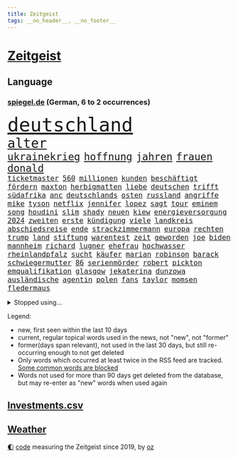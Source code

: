 ```yaml
---
title: Zeitgeist
tags: __no_header__, __no_footer__
---
```


# [Zeitgeist](https://oliz.io/zeitgeist/)

## Language

<h3><a href="https://www.spiegel.de" target="_blank">spiegel.de</a> (German, 6 to 2 occurrences)</h3>
<p style="font-family:monospace">
<span style="font-size:32pt"><a href="news_links.html#deutschland" class="current">deutschland</a></span>
<br>
<span style="font-size:22pt"><a href="news_links.html#alter" class="current">alter</a></span>
<br>
<span style="font-size:17pt"><a href="news_links.html#ukrainekrieg" class="current">ukrainekrieg</a></span>
<span style="font-size:17pt"><a href="news_links.html#hoffnung" class="current">hoffnung</a></span>
<span style="font-size:17pt"><a href="news_links.html#jahren" class="current">jahren</a></span>
<span style="font-size:17pt"><a href="news_links.html#frauen" class="current">frauen</a></span>
<span style="font-size:17pt"><a href="news_links.html#donald" class="current">donald</a></span>
<br>
<span style="font-size:12pt"><a href="news_links.html#ticketmaster" class="new">ticketmaster</a></span>
<span style="font-size:12pt"><a href="news_links.html#560" class="new">560</a></span>
<span style="font-size:12pt"><a href="news_links.html#millionen" class="current">millionen</a></span>
<span style="font-size:12pt"><a href="news_links.html#kunden" class="current">kunden</a></span>
<span style="font-size:12pt"><a href="news_links.html#beschäftigt" class="current">beschäftigt</a></span>
<span style="font-size:12pt"><a href="news_links.html#fördern" class="current">fördern</a></span>
<span style="font-size:12pt"><a href="news_links.html#maxton" class="new">maxton</a></span>
<span style="font-size:12pt"><a href="news_links.html#herbigmatten" class="new">herbigmatten</a></span>
<span style="font-size:12pt"><a href="news_links.html#liebe" class="current">liebe</a></span>
<span style="font-size:12pt"><a href="news_links.html#deutschen" class="current">deutschen</a></span>
<span style="font-size:12pt"><a href="news_links.html#trifft" class="current">trifft</a></span>
<span style="font-size:12pt"><a href="news_links.html#südafrika" class="current">südafrika</a></span>
<span style="font-size:12pt"><a href="news_links.html#anc" class="current">anc</a></span>
<span style="font-size:12pt"><a href="news_links.html#deutschlands" class="current">deutschlands</a></span>
<span style="font-size:12pt"><a href="news_links.html#osten" class="current">osten</a></span>
<span style="font-size:12pt"><a href="news_links.html#russland" class="current">russland</a></span>
<span style="font-size:12pt"><a href="news_links.html#angriffe" class="current">angriffe</a></span>
<span style="font-size:12pt"><a href="news_links.html#mike" class="current">mike</a></span>
<span style="font-size:12pt"><a href="news_links.html#tyson" class="current">tyson</a></span>
<span style="font-size:12pt"><a href="news_links.html#netflix" class="current">netflix</a></span>
<span style="font-size:12pt"><a href="news_links.html#jennifer" class="current">jennifer</a></span>
<span style="font-size:12pt"><a href="news_links.html#lopez" class="current">lopez</a></span>
<span style="font-size:12pt"><a href="news_links.html#sagt" class="current">sagt</a></span>
<span style="font-size:12pt"><a href="news_links.html#tour" class="current">tour</a></span>
<span style="font-size:12pt"><a href="news_links.html#eminem" class="current">eminem</a></span>
<span style="font-size:12pt"><a href="news_links.html#song" class="current">song</a></span>
<span style="font-size:12pt"><a href="news_links.html#houdini" class="new">houdini</a></span>
<span style="font-size:12pt"><a href="news_links.html#slim" class="new">slim</a></span>
<span style="font-size:12pt"><a href="news_links.html#shady" class="new">shady</a></span>
<span style="font-size:12pt"><a href="news_links.html#neuen" class="current">neuen</a></span>
<span style="font-size:12pt"><a href="news_links.html#kiew" class="current">kiew</a></span>
<span style="font-size:12pt"><a href="news_links.html#energieversorgung" class="current">energieversorgung</a></span>
<span style="font-size:12pt"><a href="news_links.html#2024" class="current">2024</a></span>
<span style="font-size:12pt"><a href="news_links.html#zweiten" class="current">zweiten</a></span>
<span style="font-size:12pt"><a href="news_links.html#erste" class="current">erste</a></span>
<span style="font-size:12pt"><a href="news_links.html#kündigung" class="current">kündigung</a></span>
<span style="font-size:12pt"><a href="news_links.html#viele" class="current">viele</a></span>
<span style="font-size:12pt"><a href="news_links.html#landkreis" class="current">landkreis</a></span>
<span style="font-size:12pt"><a href="news_links.html#abschiedsreise" class="new">abschiedsreise</a></span>
<span style="font-size:12pt"><a href="news_links.html#ende" class="current">ende</a></span>
<span style="font-size:12pt"><a href="news_links.html#strackzimmermann" class="current">strackzimmermann</a></span>
<span style="font-size:12pt"><a href="news_links.html#europa" class="current">europa</a></span>
<span style="font-size:12pt"><a href="news_links.html#rechten" class="current">rechten</a></span>
<span style="font-size:12pt"><a href="news_links.html#trump" class="current">trump</a></span>
<span style="font-size:12pt"><a href="news_links.html#land" class="current">land</a></span>
<span style="font-size:12pt"><a href="news_links.html#stiftung" class="current">stiftung</a></span>
<span style="font-size:12pt"><a href="news_links.html#warentest" class="current">warentest</a></span>
<span style="font-size:12pt"><a href="news_links.html#zeit" class="current">zeit</a></span>
<span style="font-size:12pt"><a href="news_links.html#geworden" class="current">geworden</a></span>
<span style="font-size:12pt"><a href="news_links.html#joe" class="current">joe</a></span>
<span style="font-size:12pt"><a href="news_links.html#biden" class="current">biden</a></span>
<span style="font-size:12pt"><a href="news_links.html#mannheim" class="current">mannheim</a></span>
<span style="font-size:12pt"><a href="news_links.html#richard" class="current">richard</a></span>
<span style="font-size:12pt"><a href="news_links.html#lugner" class="current">lugner</a></span>
<span style="font-size:12pt"><a href="news_links.html#ehefrau" class="current">ehefrau</a></span>
<span style="font-size:12pt"><a href="news_links.html#hochwasser" class="current">hochwasser</a></span>
<span style="font-size:12pt"><a href="news_links.html#rheinlandpfalz" class="current">rheinlandpfalz</a></span>
<span style="font-size:12pt"><a href="news_links.html#sucht" class="current">sucht</a></span>
<span style="font-size:12pt"><a href="news_links.html#käufer" class="current">käufer</a></span>
<span style="font-size:12pt"><a href="news_links.html#marian" class="new">marian</a></span>
<span style="font-size:12pt"><a href="news_links.html#robinson" class="current">robinson</a></span>
<span style="font-size:12pt"><a href="news_links.html#barack" class="current">barack</a></span>
<span style="font-size:12pt"><a href="news_links.html#schwiegermutter" class="current">schwiegermutter</a></span>
<span style="font-size:12pt"><a href="news_links.html#86" class="current">86</a></span>
<span style="font-size:12pt"><a href="news_links.html#serienmörder" class="current">serienmörder</a></span>
<span style="font-size:12pt"><a href="news_links.html#robert" class="current">robert</a></span>
<span style="font-size:12pt"><a href="news_links.html#pickton" class="new">pickton</a></span>
<span style="font-size:12pt"><a href="news_links.html#emqualifikation" class="new">emqualifikation</a></span>
<span style="font-size:12pt"><a href="news_links.html#glasgow" class="current">glasgow</a></span>
<span style="font-size:12pt"><a href="news_links.html#jekaterina" class="new">jekaterina</a></span>
<span style="font-size:12pt"><a href="news_links.html#dunzowa" class="new">dunzowa</a></span>
<span style="font-size:12pt"><a href="news_links.html#ausländische" class="current">ausländische</a></span>
<span style="font-size:12pt"><a href="news_links.html#agentin" class="current">agentin</a></span>
<span style="font-size:12pt"><a href="news_links.html#polen" class="current">polen</a></span>
<span style="font-size:12pt"><a href="news_links.html#fans" class="current">fans</a></span>
<span style="font-size:12pt"><a href="news_links.html#taylor" class="current">taylor</a></span>
<span style="font-size:12pt"><a href="news_links.html#momsen" class="new">momsen</a></span>
<span style="font-size:12pt"><a href="news_links.html#fledermaus" class="new">fledermaus</a></span>
</p>
<details>
<summary>Stopped using...</summary>
<p class="former" style="font-size:12pt">
diskussion(1318) pause(1318) äußern(1318) november(1317) schickt(1317) schlimm(1317) mainz(1316) position(1316) september(1316) ausland(1315) fdpchef(1315) forderungen(1315) menge(1315) zug(1315) angeklagte(1314) anspruch(1314) aufgeben(1314) erzielt(1314) fahrzeuge(1314) rainer(1314) wirtschaftsminister(1314) 400(1313) einigung(1313) kalifornien(1313) ändert(1313) becker(1312) gestohlen(1312) schwarzen(1312) software(1312) statement(1312) verlierer(1312) abstimmung(1311) autobahn(1311) baby(1311) diktator(1311) führerschein(1311) mengen(1311) bekannten(1310) beobachtet(1310) geklärt(1310) jens(1310) leichter(1310) minute(1310) umgehen(1310) verändert(1310) aufruf(1309) berichterstattung(1309) extreme(1309) hölle(1309) tests(1309) beschäftigten(1308) erbe(1308) facebook(1308) passen(1308) senken(1308) bezahlt(1307) morgen(1307) bestimmten(1306) debakel(1306) verbraucher(1306) junger(1305) nachrichten(1305) wende(1305) pocht(1304) schlagzeilen(1303) schuss(1303) wirtschaftsministerium(1303) zugelassen(1303) berater(1302) e(1302) feld(1302) hürden(1302) juristisch(1302) mode(1302) aktiv(1301) gaben(1301) rat(1301) türkischen(1301) klimapolitik(1300) klären(1300) polnische(1299) gekauft(1298) küstenwache(1298) marke(1298) tiefen(1297) erfolgreichsten(1296) mehrerer(1295) erlebte(1294) führenden(1294) hinten(1294) immerhin(1294) konsum(1294) bäume(1293) möglicherweise(1293) hunger(1289) istanbul(1288) vorgänger(1288) aufgetaucht(1287) freiwillig(1285) stress(1285) kräfte(1284) rentner(1284) konferenz(1283) bremsen(1282) gehörte(1282) klasse(1282) schneider(1281) gefühl(1280) abhängig(1277) angeboten(1276) bewegt(1272) verdoppelt(1262) ausweg(1244) dankt(1224) diagnose(1207) zustimmen(1202) lehrerin(1189) strecken(1149) stoltenberg(1113) lediglich(1093) spiegelreporter(1077) ausbildung(1068) schwäche(1066) seither(1060) truppe(1056) kleidung(1052) schrumpft(1046) freigesprochen(1037) autoren(1034) insbesondere(1029) befürwortet(1007) günstiges(994) wissing(985) angestellten(983) world(981) nfl(964) vorteil(961) radikalen(957) älteste(953) kursieren(950) eingeführt(944) abschreckung(943) energiekrise(939) zeitpunkt(937) studenten(929) magazin(927) ostdeutschland(927) menschlichkeit(922) tödlichem(919) bekannteste(910) otto(897) natürlich(885) verabschieden(882) lieferung(881) zustimmung(881) oligarchen(878) bundesinnenministerin(874) hinzu(860) verantwortlichen(827) unmittelbar(798) riskant(794) besetzte(793) rezession(788) flüchten(778) organisierte(778) beben(774) braunschweig(772) gewerkschaften(772) ausstieg(762) filialen(747) trocken(736) unterlag(736) harter(730) 2026(725) japanische(721) zunahme(719) titelverteidiger(717) cannabis(716) reporterin(716) chinesischer(715) joshua(710) nationale(699) jimmy(696) unentschieden(693) älter(693) ukrainerusslandkrieg(692) ängste(692) finde(686) 16jähriger(684) kampagne(681) geschichtenewsletter(679) braun(676) extra(671) vernichtet(666) legal(665) fpö(658) wagner(650) hoffnungsträger(646) hetze(644) hände(640) studieren(639) wünsche(635) 05(633) angezeigt(631) verfassungsgericht(615) auseinander(614) krawalle(599) rose(596) nationaltrainer(595) sohnes(594) sauber(587) katze(585) knappe(581) sportdirektor(581) standard(579) ignoriert(576) indonesien(576) fördert(569) abbruch(566) fängt(559) todesstrafe(559) billigt(555) aussichten(553) gleise(552) reißen(546) wirtschaftliche(546) düster(545) 4(543) staates(542) deutschlandticket(538) testet(536) saarlouis(531) migrationspolitik(530) asylbewerber(519) konzernchef(510) hürde(507) day(501) beliebter(500) spezialkräfte(498) solcher(495) landwirte(488) perspektive(488) geschadet(486) leistungen(486) springen(485) bad(482) herstellers(480) jason(480) marode(477) messe(476) startups(475) gelangt(466) süchtig(465) läufer(462) rechtsaußen(461) umdenken(460) siedlung(458) überschattet(449) diesjährigen(444) gedanken(444) kaiser(444) toll(444) coup(443) moskauer(440) geklaut(439) wütenden(439) warb(438) zusammenstoß(436) spiegelreport(434) schwangerschaftsabbrüche(433) beigetragen(430) zukünftig(430) gejagt(427) festgelegt(420) umsetzen(417) aktueller(409) 800(401) mädchens(394) bundesweite(391) nationalkonservative(388) fisch(385) chicago(382) usamerikanische(382) grundlage(379) erstem(375) rad(374) arabischen(373) vollem(371) 15jährige(370) kane(368) drang(367) auswirken(366) schätzen(364) prognostiziert(362) schwärmt(361) staats(345) verweis(345) cool(343) fürth(343) greuther(343) henry(343) dortige(342) sizilien(342) wirtschaftlich(340) luftangriffen(338) tropfen(338) hitzewellen(336) sonntagmorgen(336) kette(331) tusk(331) defensive(330) installation(329) schnellstmöglich(329) bunter(327) milliardenschweren(327) basis(325) wahlbetrug(324) schweigt(323) argentinische(322) abwenden(319) quellen(319) berufen(316) händen(315) randale(314) nachhaltige(311) beschloss(310) travis(310) ärmelkanal(310) victoria(305) schlimmer(304) seele(304) vermittelt(303) aushalten(299) variante(299) winzige(299) albert(298) brandmauer(298) atlanta(297) ausgehandelt(297) ausgetauscht(295) entpuppt(295) gerichtsverfahren(295) stützen(294) britney(292) spears(292) wegovy(292) zerbrochen(292) mittelalter(287) abbau(285) beispiellose(282) verschlechtert(278) ausnahmezustand(276) teilzeit(276) metern(275) stoppte(274) überqueren(272) negative(270) rasche(270) welten(269) griffen(265) hisbollah(265) knie(265) tisch(265) ärgert(264) jüdisches(263) rekonstruktion(263) einmarsch(262) 24jährige(261) campus(261) brücken(259) rucksack(259) disziplin(255) ferne(253) ködern(253) topspiel(253) erstattet(252) rückenschmerzen(251) berger(250) videoapp(249) sperrte(248) antisemitischen(247) generalbundesanwalt(243) kassel(243) miliz(243) chile(242) lieferwagen(242) geradezu(241) umfragetief(241) bunt(240) update(240) chemnitz(239) kanal(238) manila(238) nszeit(238) peinliche(238) wagnerbrüder(238) bezug(237) kimmich(236) milliardenhöhe(236) leitung(235) massenproteste(234) nagel(234) preisverleihung(234) gelobt(233) verfolgte(232) getöteter(231) teslachef(230) übernahm(230) kehrtwende(229) denver(227) ostukraine(226) dankbar(224) verwickelt(224) erkältung(222) historikerin(221) kaution(220) version(220) übergangen(220) orlando(219) südchinesischen(219) umfragewerte(219) kelce(218) rekordzahl(217) tabellenkeller(217) taugen(217) flieht(216) gewährt(216) continental(215) del(215) wütend(215) mars(214) feiertage(213) geschleudert(213) pub(213) intern(211) schweiger(211) til(211) central(210) höchster(210) pushbacks(210) berechtigt(208) betonte(208) versuche(207) erfindung(206) bauten(205) monarchie(204) ozempic(204) überraschende(204) erkenntnis(203) hakt(203) raketenangriffe(203) bundespräsidenten(202) hamasgeiseln(201) tränengas(201) optimistischer(200) stadien(200) briefe(198) konflikten(197) thierry(197) cyberattacken(196) exchef(196) interne(196) einführung(194) liebäugelt(192) spiegelredakteurin(192) armeechef(191) hamaschef(191) klingen(191) belgischen(190) hasst(190) karim(189) kommissar(189) tochterfirma(189) bonus(188) lebron(188) mangelt(188) pickup(188) tabellenplatz(188) unbeliebt(188) agrarminister(186) brandt(186) empfehlungen(186) ruhen(186) südchinesisches(186) jüdinnen(185) abschiebung(184) bagdad(184) kritischer(184) ski(183) süd(183) verpackungsmüll(183) beihilfe(182) hast(181) abfall(180) kriegstüchtig(180) nahostkrieg(180) geiselnahme(179) habecks(179) bären(178) websites(178) raser(177) arbeitsagentur(175) dienstagmorgen(175) suizid(175) saal(174) torjäger(174) geschenkt(173) magic(173) cameron(172) kliniken(172) myanmars(172) dürr(171) petra(171) ausschlussverfahren(170) zugreifen(170) denke(169) prägenden(169) stationieren(169) 2012(168) empathie(168) ostdeutschen(168) pädagogin(168) vollzieht(168) bundeskartellamt(166) golden(166) haftstrafen(166) selbstverteidigung(165) helsinki(164) kopfschmerzen(164) zuschauen(164) bundesligisten(162) endgültige(162) großzügig(162) beklagen(160) kühe(160) motive(160) raketenangriff(160) rechtswidrig(160) zugeständnisse(160) rettungssanitäter(159) wählerinnen(159) adrian(158) armin(158) ausgleich(157) junis(157) wehrpflichtige(157) ultimatum(156) zerstritten(156) aires(155) beteiligen(155) buenos(155) lernt(155) forderten(154) rentnerinnen(154) verwandeln(152) werkzeug(152) ausgedacht(151) kulturinstitutionen(151) südosten(151) überzieht(151) konstantin(150) konservativer(149) befand(147) japans(147) herstellen(145) paare(145) zunehmen(145) 70jährige(144) abende(144) diktators(144) rebellen(144) residenz(144) vorfällen(144) zurückgehen(144) eingezogen(143) füllen(142) sekeinsatz(142) verstößt(142) fdpfraktionschef(141) schwert(141) handtaschen(140) aufgebraucht(139) autokraten(139) verschwörungstheorien(139) überragte(139) kate(138) kremlgegner(138) weltcup(138) willy(138) astronauten(137) dienstpflicht(137) royale(137) luftalarm(136) notaufnahme(136) viren(136) übernommen(136) liege(134) abgefeuert(133) dessert(133) misshandlung(133) heiratsantrag(132) landschaften(132) melanie(132) lachen(131) nutzungsrechte(131) 118(130) beamter(130) luxemburg(130) parteiführung(130) vorsatz(130) 02(129) aufgedeckt(129) verstärkte(129) bachmut(128) fünftel(128) gerammt(128) kameramann(127) leidenschaftlicher(127) lauten(126) ruiniert(126) wärmepumpen(126) hob(125) phoenix(125) schleppende(125) suns(125) wettkampf(125) mexikanische(124) hauch(123) soziologin(123) flugzeugträger(122) françoise(122) homo(122) informieren(122) patriotismus(122) witze(122) eisbären(121) halbinsel(121) cavaliers(120) cleveland(120) rekordhitze(120) musikerinnen(119) rast(119) arbeitsminister(118) wehrbeauftragte(118) anpassung(117) biennale(117) briten(117) daniela(117) japaner(117) kunstausstellung(117) nachzudenken(117) utah(117) zeitzeugen(117) kranken(116) miesen(116) untersuchungskommission(116) verbraucherzentralen(116) aufklären(115) abgetaucht(114) innsbruck(113) autoritär(112) bestsellerautor(112) hilfskräfte(112) machtwort(112) männliches(112) barfuß(111) bedient(111) spione(111) western(111) fehlenden(110) fernhalten(110) spezialisiert(110) wohnungssuche(110) darsteller(109) kaltes(109) jackson(108) losgehen(108) festgenommene(107) kansas(107) luftschlägen(107) entlastungen(106) schlaflose(106) fusion(105) roboter(105) 65jährige(104) trauung(104) ungewohnt(104) vergewaltigungen(104) busse(103) offizier(103) quarterback(103) schläft(103) spitzenverdiener(103) verbündete(103) great(102) insolvenzverwalter(102) mandat(102) motorradfahrer(102) autokrat(101) besetztes(101) biosprit(101) kriegsgefangene(101) bedeckt(100) erobert(99) limit(99) parkinson(99) ios(98) ohrringe(98) unabhängigen(98) unternehmensgruppe(98) eheschließung(97) insolvente(97) bruttoinlandsprodukt(96) herausforderer(96) parteiausschlussverfahren(96) schwindel(96) hallen(95) horrorfilm(95) todesurteil(95) vergangenes(95) anwalts(94) blaupause(94) nützen(94) stütze(94) haniyyeh(93) ismail(93) murphy(93) vereinzelte(93) internationales(92) durant(91) erfolgsspur(91) frühling(91) hitlergruß(91) nairobi(91) swifts(91) wettbewerbshüter(91) brot(90) finanzwende(90) geflutet(90) ifoindex(90) millionenschwere(90) negativ(90) ritter(90) stundenkilometern(90) basketballweltmeister(89) bedeutendsten(89) bundesfamilienministeriums(89) gestand(89) manfred(89) 1924(88) absatzmarkt(88) katalonien(88) spätere(88) stärkeren(88) xavi(88) zustande(88) afdmann(87) doppelpack(87) drecksarbeit(87) ellen(87) jugendlichem(87) kleiderordnung(87) palästinenserhilfswerk(87) verdrängung(87) zugelassenen(87) bürgersteig(86) irakische(86) klettern(86) rettungskräften(86) schienen(86) seil(86) staatsanwaltschaften(86) teenagern(86) testosteron(86) westafrikanischen(86) ableger(85) duellieren(85) erschienen(85) inhalt(85) menschenkette(85) seltsam(85) verknüpft(85) verwirrte(85) entspricht(84) geschichten(84) jayz(84) korruptionsbekämpfung(84) politbarometer(84) produzierten(84) schuhe(84) angewendet(83) ausrichten(83) jobturbo(83) korruptionsvorwürfen(83) schweiß(83) supermarktkette(83) afdfunktionäre(82) berlinerinnen(82) bettlaken(82) erkan(82) schale(82) walz(82) wellbrock(82) zartbitter(82) ungarische(81) widerlegen(81) üppiger(81) chiefs(80) frauengefängnis(80) interpol(80) knochen(80) organisationskomitee(80) prallt(80) selbstverständlich(80) syrsky(80) südwestlich(80) unbemerkt(80) vorstoßen(80) wachstums(80) weitergegeben(80) aserbaidschans(79) oberbefehlshaber(79) pasta(79) riet(79) sechsjährigem(79) täuscht(79) versace(79) disneyland(78) gefälscht(78) kehl(78) rechtspopulistischen(78) unverzichtbar(78) augsburger(77) bemerkungen(77) bluttat(77) ohren(77) versetzt(77) wahlkampagne(77) washingtons(77) anzunehmen(76) breitere(76) formieren(76) hereinfallen(76) jährlichen(76) klette(76) lieferdienste(76) maßgeblich(76) patriarch(76) reklamiert(76) stromnetze(76) verhältnismäßig(76) falschinformationen(75) gedenkstätte(75) logisch(75) oberpfalz(75) produktionsrückgang(75) schöpft(75) siebten(75) striktere(75) wohne(75) zurückfordern(75) 129(74) albanese(74) luftballons(74) märkten(74) nflgeschichte(74) terrorgruppen(74) usmoderator(74) verkürzte(74) attraktion(73) datenschützer(73) dienste(73) freistil(73) günter(73) plagiatsjäger(73) schuldenabbau(73) berufsleben(72) enttäuschungen(72) huawei(72) loyalität(72) autofahrerin(71) fahndungsliste(71) forschungsteam(71) freut(71) hanau(71) taylorswiftfans(71) umfangreiches(71) 54(70) johanna(70) raffinierten(70) revolutionsgericht(70) schwerem(70) sportwelt(70) tauruslieferung(70) trennten(70) ungelöst(70) vergleichbar(70) 42jährigen(69) case(69) cold(69) güterwaggons(69) längerfristige(69) meistertitel(69) rassemblement(69) silvestermord(69) abwandern(68) aldi(68) außergewöhnliches(68) gästeblock(68) kanadischen(68) mexikaner(68) newey(68) videoplattform(68) alligator(67) bezahlte(67) eindeutig(67) jährt(67) sexualisierter(67) vorweisen(67) zehnten(67) gedanke(66) nebraska(66) präsentation(66) brutto(65) esch(65) europe(65) fabrice(65) kajak(65) klosters(65) leggeri(65) 1982(64) bespuckt(64) füße(64) kimmel(64) klettert(64) strafrechtliche(64) tvmoderator(64) hafens(63) intensivieren(63) kitchen(63) oklahoma(63) preisdeckel(63) segler(63) weitaus(63) befördert(62) country(62) dmitrij(62) pippi(62) geiselabkommen(61) isolation(61) kippte(61) lewinsky(61) ludwigshafen(61) marseille(61) monica(61) queens(61) scheidung(61) verbraucherpreise(61) verwaltet(61) wirtschaftswende(61) konventionen(60) platzes(60) rhetorik(60) ermutigen(59) fehlten(59) hörte(59) mobilitätswende(59) skandinavischen(59) zurückbringen(59) friedhof(58) heilbronn(58) lidl(58) schädlichen(58) selbstbild(58) talente(58) zerstrittene(58) auswärts(57) cybersicherheit(57) erfreut(57) exrafterroristin(57) marihuana(57) tierpark(57) ärztlichen(57) beliebtes(56) hülkenberg(56) kigenerierter(56) kriegsverlauf(56) lästern(56) verschlossene(56) 66jährigen(55) amazongründer(55) bestandsaufnahme(55) bezos(55) euparlaments(55) ruth(55) verzückt(55) dümmste(54) fähig(54) kaufkraft(54) konfrontationskurs(54) meistgesuchten(54) satte(54) wiederentdeckung(54) ariel(53) betrunkene(53) diktatoren(53) haiti(53) meeren(53) verschmutzung(53) wohlstandsverlust(53) auflage(52) berührende(52) erstaunt(52) karina(52) spontanen(52) up(52) vergehens(52) bomben(51) einkünfte(51) imageschaden(51) verwirrung(51) abgelaufen(50) beigetreten(50) costar(50) probefahrt(50) verarbeitet(50) 57(49) südfrankreich(49) ittrich(48) stemmt(48) wohnmobiltour(48) appstores(47) friedensgipfel(47) steuergeld(47) stießen(47) topmanagement(47) bedauerlich(46) einblick(46) geheimer(46) schläge(46) todesfällen(46) abschalten(45) allgemeinheit(45) anpassen(45) havertz(45) porträt(45) prahlt(45) rechtskonservative(45) sportunterricht(45) verschuldete(45) erschlagen(44) freundlichkeit(44) lakers(44) literaturwissenschaftlerin(44) nominierten(44) pastasoße(44) schub(44) polizeikräfte(43) spielten(43) stammende(43) verwüstungen(43) zurückrudern(43) überfahrt(43) analysten(42) bandengewalt(42) gartenkolumne(42) ladekabel(42) patzt(42) pessimistisch(42) usgesetz(42) verbrauchen(42) büchern(41) havannasyndrom(41) mikrowellenwaffen(41) registrieren(41) rätselhaftes(41) usdiplomaten(41) voraussichtlich(41) ausrüster(40) dagegenhalten(40) milliardengeschäft(40) objekt(40) paket(40) sparten(40) beachtet(39) billy(39) schlimmsten(39) schulamt(39) sicherheitsgefühl(39) umweltschutz(39) usfernsehen(39) versagten(39) werkstätten(39) zukunftspläne(39) attraktiv(38) devise(38) finanzbranche(38) footballstar(38) restaurantführer(38) veteranentag(38) wasserknappheit(38) überteuert(38) 2004(37) 250(37) arbeitskräften(37) dfbausrüsterwechsel(37) menschenrechtler(37) reichster(37) schick(37) usjustiz(37) dramatischem(36) geburtenrate(36) montiert(36) prostituierte(36) reizgas(36) rentenerhöhung(36) sammelklage(36) schlager(36) unseres(36) vereiteln(36) überrollt(36) bravo(35) dunkelheit(35) durchsetzung(35) krediten(35) recycling(35) riskanten(35) wachsam(35) würzig(35) 20jährige(34) assistentin(34) aufarbeiten(34) deuter(34) ortlieb(34) rucksäcke(34) verwandelt(34) wolke(34) fußballverbands(33) instrumentalisierung(33) mecklenburg(33) rouge(33) statistische(33) ärztinnen(33) aufgeregt(32) buches(32) locker(32) vorfreude(32) arbeitszeit(31) besserverdiener(31) bräuchte(31) cannabisteillegalisierung(31) ehrenpräsident(31) geschieht(31) studio(31) volljährige(31) überwachungskamera(31) frühlingsfest(30) quiet(30) saharastaub(30) ungesund(30) fußballliga(29) opel(29) schmelz(29) schwerwiegendes(29) besatzer(28) gewerkschaftsmitglieder(28) haushaltsüberschuss(28) hautnah(28) maryland(28) queeren(28) zehntausend(28) gereizt(27) kämna(27) lennard(27) sticht(27) teneriffa(27) terrorverdacht(27) vergewaltigungsvorwürfe(27) verrat(27) übelkeit(27) angetrieben(26) anzugehen(26) einrichtung(26) großangriff(26) kommandostruktur(26) konjunkturprognose(26) louis(26) nienburg(26) sommerlich(26) desselben(25) janet(25) pflichten(25) tagebuch(25) tierpfleger(25) arbeitgeberpräsident(24) dulger(24) nett(24) postet(24) zugesetzt(24) gefangenen(23) guillaume(23) mexikanischen(23) netflixfilm(23) neuester(23) schmutzige(23) terrorvorwürfen(23) unterkühlt(23) verkraftet(23) andernorts(22) arabisch(22) funktionäre(22) ampelpartnern(21) beeindruckt(21) beschleunigung(21) binz(21) erdogan(21) geldautomat(21) greifswalder(21) kronzeuge(21) verspielt(21) afrikanischer(20) ausfällt(20) begünstigen(20) unzureichend(20) weber(20) wertvolles(20) 97(19) amtsgeschäfte(19) ausreicht(19) blutspur(19) chrupalla(19) entgeht(19) erheblicher(19) handlungsbedarf(19) jamie(19) rechtspopulistischer(19) tino(19) verhaftete(19) zahnbehandlung(19) afdspitze(18) enttarnt(18) netzausbau(18) relativ(18) repariert(18) sterbebett(18) ermittelte(17) knauf(17) leyens(17) peine(17) aufregen(16) doppelmord(16) gräber(16) herausragender(16) spielplatz(16) tvrechte(16) kandidatinnen(15) medizinisch(15) seelischen(15) spdspitze(15) millionenmetropole(14) nbaplayoffs(14) project(14) rettungsversuche(14) seyfert(14) theoretisch(14) verhaften(14) entthronten(13) europaspitzenkandidat(13) oranienburg(13) verhinderte(13) warenhäuser(13) angesprochen(12) brothers(12) gestein(12) grenzkontrollen(12) hoeneß'(12) laurence(12) ruang(12) unglücklich(12) wunderbaren(12) angegriffenen(11) atomausstieg(11) fischern(11) flair(11) gehörten(11) kehrte(11) klimaschutzgesetz(11) nachspiel(11) order(11) schlechteste(11) schmerz(11) tarif(11)
</p>
</details>
<p>Legend:
<ul>
<li><span class="new">new</span>, first seen within the last 10 days</li>
<li><span class="current">current</span>, regular topical words used in the news, not "new", not "former"</li>
<li><span class="former">former(days span relevant)</span>, not used in the last 30 days, but still re-occurring enough to not get deleted</li>
<li>Only words which occurred at least twice in the RSS feed are tracked. <a href="language/filters.py">Some common words are blocked</a></li>
<li>Words not used for more than 90 days get deleted from the database, but may re-enter as "new" words when used again</li>
</ul>
</p>

## [Investments](investments.html)[.csv](investments.csv)

## [Weather](weather.html)

<footer>
<a href="javascript:toggleTheme()" class="nav">🌓</a>
<a href="https://github.com/ooz/zeitgeist">code</a> measuring the Zeitgeist since 2019, by <a href="https://oliz.io">oz</a>
</footer>
